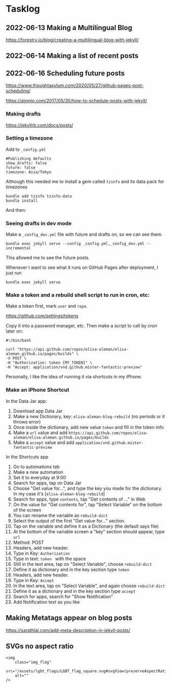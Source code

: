 # Tasklog

## 2022-06-13 Making a Multilingual Blog

https://forestry.io/blog/creating-a-multilingual-blog-with-jekyll/

## 2022-06-14 Making a list of recent posts



## 2022-06-16 Scheduling future posts

https://www.thoughtasylum.com/2020/05/27/github-pages-post-scheduling/

https://alxmjo.com/2017/05/30/how-to-schedule-posts-with-jekyll/

### Making drafts

https://jekyllrb.com/docs/posts/

### Setting a timezone

Add to `_config.yml`

```
#Publishing defaults
show_drafts: false
future: false
timezone: Asia/Tokyo
```

Although this needed me to install a gem called `tzinfo` and its data pack for timezones

```
bundle add tzinfo tzinfo-data
bundle install
```

And then:

### Seeing drafts in dev mode

Make a `_config_dev.yml` file with future and drafts on, so we can see them.

```
bundle exec jekyll serve --config _config.yml,_config_dev.yml --incremental
```

This allowed me to see the future posts.

Whenever I want to see what it runs on GitHub Pages after deployment, I just run

```
bundle exec jekyll serve
```

### Make a token and a rebuild shell script to run in cron, etc:

Make a token first, mark `user` and `repo`.

https://github.com/settings/tokens

Copy it into a password manager, etc. Then make a script to call by cron later on:

```
#!/bin/bash

curl "https://api.github.com/repos/elisa-aleman/elisa-aleman.github.io/pages/builds" \
-X POST \
-H "Authorization: token {MY_TOKEN}" \
-H "Accept: application/vnd.github.mister-fantastic-preview"
```

Personally, I like the idea of running it via shortcuts in my iPhone.

### Make an iPhone Shortcut

In the Data Jar app:

1. Download app Data Jar
2. Make a new Dictionary, key: `elisa-aleman-blog-rebuild` (no periods or it throws error)
3. Once inside the dictionary, add new value `token` and fill in the token info
4. Make a `url` value and add `https://api.github.com/repos/elisa-aleman/elisa-aleman.github.io/pages/builds`
5. Make a `accept` value and add `application/vnd.github.mister-fantastic-preview`

In the Shortcuts app

1. Go to automations tab
2. Make a new automation
3. Set it to everyday at 9:00
4. Search for apps, tap on Data Jar
5. Choose "Get value for...", and type the key you made for the dictionary. In my case it's \[`elisa-aleman-blog-rebuild`\]
6. Search for apps, type `contents`, tap "Get contents of ..." in Web
7. On the value for "Get contents for", tap "Select Variable" on the bottom of the screen
8. You can rename the variable as `rebuild-dict`
9. Select the output of the first "Get value for..." section.
10. Tap on the variable and define it as a Dictionary (the default says file)
11. At the bottom of the variable screen a "key" section should appear, type `url`
12. Method: POST
13. Headers, add new header. 
14. Type in Key: `Authorization`
15. Type in text: `token ` with the space
16. Still in the text area, tap on "Select Variable", choose `rebuild-dict`
17. Define it as dictionary and in the key section type `token`
18. Headers, add new header.
19. Type in Key: `Accept`
20. In the text area, tap on "Select Variable", and again choose `rebuild-dict`
21. Define it as a dictionary and in the key section type `accept`
22. Search for apps, search for "Show Notification"
23. Add Notification text as you like

## Making Metatags appear on blog posts

https://sarathlal.com/add-meta-description-in-jekyll-posts/

## SVGs no aspect ratio

```
<img
    class="img_flag"
    src="/assets/lgbt_flags/LGBT_flag_square.svg#svgView(preserveAspectRatio(none))" 
    alt="" 
/>
```